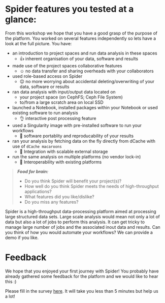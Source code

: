 # Spider features you tested at a glance:

From this workshop we hope that you have a good grasp of the purpose of the platform. You worked on several features independently so lets have a look at the full picture. You have:

- an introduction to project spaces and run data analysis in these spaces
   - :+1: inherent organisation of your data, software and results
- made use of the project spaces collaborative features  
   - :relaxed: no data transfer and sharing overheads with your collaborators
- used role-based access on Spider 
   - :relieved: no more worrying about accidental deleting/overwriting of your data, software or results 
- ran data analysis with input/output data located on
   - your project space (on CephFS; Ceph File System)
   - to/from a large scratch area on local SSD
- launched a Notebook, installed packages within your Notebook or used existing software to run analysis
   - :ok_hand: interactive post processing feature
- used a Singularity image with pre-installed software to run your workflows
   - :metal: software portablity and reproducability of your results
- ran your analysis by fetching data on the fly directly from dCache with use of `dCache macaroons`
   - :muscle: Integration with scalable external storage
- run the same analysis on multiple platforms (no vendor lock-in)
   - :vulcan_salute: Interoperability with existing platforms
   
> **_Food for brain:_**
>
> * Do you think Spider will benefit your project(s)? 
> * How well do you think Spider meets the needs of high-throughput applications?
> * What features did you like/dislike?
> * Do you miss any features?

Spider is a high-throughput data-processing platform aimed at processing large structured data sets. Large scale analysis would mean not only a lot of data but also a lot of jobs to perform this analysis. It can get tricky to manage large number of jobs and the associated inout data and results. Can you think of how you would automate your workflows? We can provide a demo if you like.

# Feedback

We hope that you enjoyed your first journey with Spider! You probably have already gathered some feedback for the platform and we would like to hear this :)

Please fill in the survey [here](https://forms.gle/J4K4eMMMj2WSHKtZ6). It will take you less than 5 minutes but help us a lot!

<!---![Spider poster](/images/Spider_poster.png)>   

# Want to know more about Spider?

You may visit our documentatin page at http://doc.spider.surfsara.nl/en/latest/Pages/about.html. You can always contact us via email to helpdesk@surfsara.nl with any questions about the Spider platform or any other SURFsara services.
